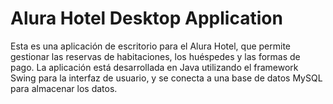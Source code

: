 # Alura Hotel Desktop Application
Esta es una aplicación de escritorio para el Alura Hotel, que permite gestionar las reservas de habitaciones, los huéspedes y las formas de pago.
La aplicación está desarrollada en Java utilizando el framework Swing para la interfaz de usuario, y se conecta a una base de datos MySQL para almacenar los datos.
